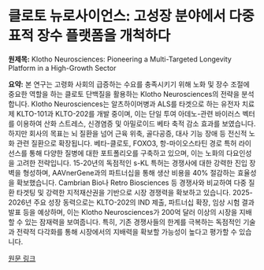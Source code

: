 # 클로토 뉴로사이언스: 고성장 분야에서 다중 표적 장수 플랫폼을 개척하다

**원제목:** Klotho Neurosciences: Pioneering a Multi-Targeted Longevity Platform in a High-Growth Sector

**요약:** 본 연구는 고령화 사회의 급증하는 수요를 충족시키기 위해 노화 및 장수 조절에 중요한 역할을 하는 클로토 단백질을 활용하는 Klotho Neurosciences의 전략을 분석합니다.  Klotho Neurosciences는 알츠하이머병과 ALS를 타겟으로 하는 유전자 치료제 KLTO-101과 KLTO-202를 개발 중이며, 이는 단일 투여 아데노-관련 바이러스 벡터를 이용하여 산화 스트레스, 신경염증 및 아밀로이드 베타 축적 감소 효과를 보였습니다.  하지만 회사의 목표는 뇌 질환을 넘어 근육 위축, 골다공증, 대사 기능 장애 등 전신적 노화 관련 질환으로 확장됩니다. 베타-클로토, FOXO3, 항-마이오스타틴 경로 특허 라이선스를 통해 다양한 질병에 대한 포트폴리오를 구축하고 있으며, 이는 노화의 다요인성을 고려한 전략입니다.  15-20년의 독점적인 s-KL 특허는 경쟁사에 대한 강력한 진입 장벽을 형성하며, AAVnerGene과의 파트너십을 통해 생산 비용을 40% 절감하는 효율성을 확보했습니다.  Cambrian Bio나 Retro Biosciences 등 경쟁사와 비교하여 다중 질환 타겟팅 및 강력한 지적재산권을 기반으로 시장 경쟁력을 확보하고 있습니다.  2025-2026년 주요 성장 동력으로는 KLTO-202의 IND 제출, 파트너십 확장, 임상 시험 결과 발표 등을 예상하며,  이는 Klotho Neurosciences가 200억 달러 이상의 시장을 지배할 수 있는 잠재력을 보여줍니다.  특히,  기존 경쟁사들의 한계를 극복하는 독점적인 기술과 전략적 다각화를 통해 시장에서의 지배력을 확보할 가능성이 높다고 평가할 수 있습니다.

[원문 링크](https://www.ainvest.com/news/klotho-neurosciences-pioneering-multi-targeted-longevity-platform-high-growth-sector-2507/)
